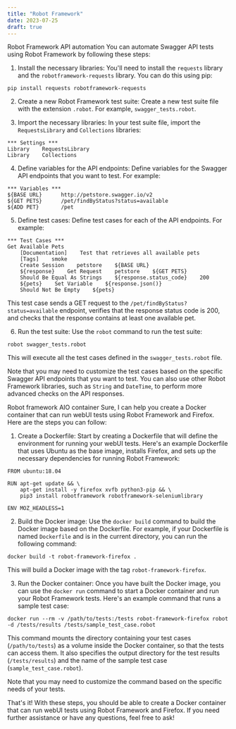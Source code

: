 ```yaml
---
title: "Robot Framework"
date: 2023-07-25
draft: true
---
```


Robot Framework API automation
You can automate Swagger API tests using Robot Framework by following these steps:

1. Install the necessary libraries: You'll need to install the `requests` library and the `robotframework-requests` library. You can do this using pip:

```
pip install requests robotframework-requests
```

2. Create a new Robot Framework test suite: Create a new test suite file with the extension `.robot`. For example, `swagger_tests.robot`.

3. Import the necessary libraries: In your test suite file, import the `RequestsLibrary` and `Collections` libraries:

```
*** Settings ***
Library    RequestsLibrary
Library    Collections
```

4. Define variables for the API endpoints: Define variables for the Swagger API endpoints that you want to test. For example:

```
*** Variables ***
${BASE URL}      http://petstore.swagger.io/v2
${GET PETS}      /pet/findByStatus?status=available
${ADD PET}       /pet
```

5. Define test cases: Define test cases for each of the API endpoints. For example:

```
*** Test Cases ***
Get Available Pets
    [Documentation]    Test that retrieves all available pets
    [Tags]    smoke
    Create Session    petstore    ${BASE URL}
    ${response}    Get Request    petstore    ${GET PETS}
    Should Be Equal As Strings    ${response.status_code}    200
    ${pets}    Set Variable    ${response.json()}
    Should Not Be Empty    ${pets}
```

This test case sends a GET request to the `/pet/findByStatus?status=available` endpoint, verifies that the response status code is 200, and checks that the response contains at least one available pet.

6. Run the test suite: Use the `robot` command to run the test suite:

```
robot swagger_tests.robot
```

This will execute all the test cases defined in the `swagger_tests.robot` file.

Note that you may need to customize the test cases based on the specific Swagger API endpoints that you want to test. You can also use other Robot Framework libraries, such as `String` and `DateTime`, to perform more advanced checks on the API responses.







Robot framework AIO container
Sure, I can help you create a Docker container that can run webUI tests using Robot Framework and Firefox. Here are the steps you can follow:

1. Create a Dockerfile: Start by creating a Dockerfile that will define the environment for running your webUI tests. Here's an example Dockerfile that uses Ubuntu as the base image, installs Firefox, and sets up the necessary dependencies for running Robot Framework:

```
FROM ubuntu:18.04

RUN apt-get update && \
    apt-get install -y firefox xvfb python3-pip && \
    pip3 install robotframework robotframework-seleniumlibrary

ENV MOZ_HEADLESS=1
```

2. Build the Docker image: Use the `docker build` command to build the Docker image based on the Dockerfile. For example, if your Dockerfile is named `Dockerfile` and is in the current directory, you can run the following command:

```
docker build -t robot-framework-firefox .
```

This will build a Docker image with the tag `robot-framework-firefox`.

3. Run the Docker container: Once you have built the Docker image, you can use the `docker run` command to start a Docker container and run your Robot Framework tests. Here's an example command that runs a sample test case:

```
docker run --rm -v /path/to/tests:/tests robot-framework-firefox robot -d /tests/results /tests/sample_test_case.robot
```

This command mounts the directory containing your test cases (`/path/to/tests`) as a volume inside the Docker container, so that the tests can access them. It also specifies the output directory for the test results (`/tests/results`) and the name of the sample test case (`sample_test_case.robot`).

Note that you may need to customize the command based on the specific needs of your tests.

That's it! With these steps, you should be able to create a Docker container that can run webUI tests using Robot Framework and Firefox. If you need further assistance or have any questions, feel free to ask!

